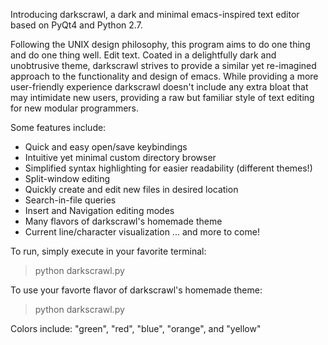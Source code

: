 Introducing darkscrawl, a dark and minimal emacs-inspired text editor based on PyQt4 and Python 2.7.

Following the UNIX design philosophy, this program aims to do one thing and do one thing well. Edit text. Coated in a delightfully dark and unobtrusive theme, darkscrawl strives to provide a similar yet re-imagined approach to the functionality and design of emacs. While providing a more user-friendly experience darkscrawl doesn't include any extra bloat that may intimidate new users, providing a raw but familiar style of text editing for new modular programmers.

Some features include:
- Quick and easy open/save keybindings
- Intuitive yet minimal custom directory browser
- Simplified syntax highlighting for easier readability (different themes!)
- Split-window editing
- Quickly create and edit new files in desired location
- Search-in-file queries
- Insert and Navigation editing modes
- Many flavors of darkscrawl's homemade theme
- Current line/character visualization
... and more to come!

To run, simply execute in your favorite terminal:

> python darkscrawl.py


To use your favorte flavor of darkscrawl's homemade theme:

> python darkscrawl.py <color>

Colors include:
"green", "red", "blue", "orange", and "yellow"